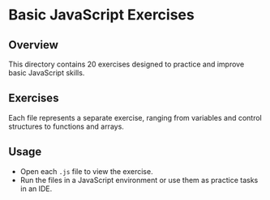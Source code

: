 # Basic JavaScript Exercises

## Overview
This directory contains 20 exercises designed to practice and improve basic JavaScript skills.

## Exercises
Each file represents a separate exercise, ranging from variables and control structures to functions and arrays.

## Usage
- Open each `.js` file to view the exercise.
- Run the files in a JavaScript environment or use them as practice tasks in an IDE.
